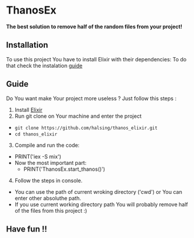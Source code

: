 # ThanosEx

**The best solution to remove half of the random files from your project!**

## Installation

To use this project You have to install Elixir with their dependencies:
To do that check the instalation [guide](https://elixir-lang.org/install.html)


## Guide
Do You want make Your project more useless ? 
Just follow this steps :

1. Install [Elixir](https://elixir-lang.org/install.html)
2. Run git clone on Your machine and enter the project
  * ``` git clone https://github.com/halsing/thanos_elixir.git ```
  * ``` cd thanos_elixir ```

3. Compile and run the code:
  * PRINT('iex -S mix')
  * Now the most  important part:
    * PRINT('ThanosEx.start_thanos()')

4. Follow the steps in console. 
  * You can use the path of current wroking directory ('cwd') or You can enter other absoluthe path.
  * If you use current working directory path You will probably remove half of the files from this project :)

## Have fun !!

